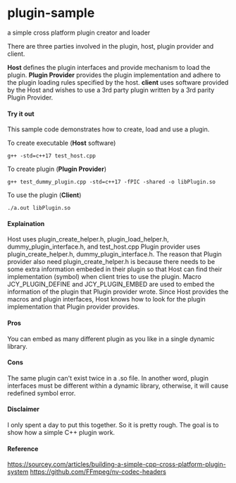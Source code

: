 # plugin-sample
a simple cross platform plugin creator and loader


There are three parties involved in the plugin, host, plugin provider and client.

**Host** defines the plugin interfaces and provide mechanism to load the plugin.
**Plugin Provider** provides the plugin implementation and adhere to the plugin loading rules specified by the host.
**client** uses software provided by the Host and wishes to use a 3rd party plugin written by a 3rd parity Plugin Provider.


#### Try it out
This sample code demonstrates how to create, load and use a plugin.

To create executable (**Host** software)
~~~~~~~~~~~~~~~~
g++ -std=c++17 test_host.cpp
~~~~~~~~~~~~~~~~

To create plugin (**Plugin Provider**)
~~~~~~~~~~~~~~~~ 
g++ test_dummy_plugin.cpp -std=c++17 -fPIC -shared -o libPlugin.so 
~~~~~~~~~~~~~~~~

To use the plugin (**Client**)
~~~~~~~~~~~~~~~~
./a.out libPlugin.so 
~~~~~~~~~~~~~~~~

#### Explaination 
Host uses plugin_create_helper.h, plugin_load_helper.h, dummy_plugin_interface.h, and test_host.cpp
Plugin provider uses plugin_create_helper.h, dummy_plugin_interface.h.  The reason that Plugin provider 
also need plugin_create_helper.h is because there needs to be some extra information embeded in their plugin so that
Host can find their implementation (symbol) when client tries to use the plugin. Macro JCY_PLUGIN_DEFINE and JCY_PLUGIN_EMBED 
are used to embed the information of the plugin that Plugin provider wrote. Since Host provides the macros and plugin interfaces,
Host knows how to look for the plugin implementation that Plugin provider provides.

#### Pros
You can embed as many different plugin as you like in a single dynamic library.

#### Cons
The same plugin can't exist twice in a .so file. In another word,  plugin interfaces must be different within a dynamic library, otherwise, it will cause redefined symbol error.

#### Disclaimer
I only spent a day to put this together. So it is pretty rough. The goal is to show how a simple C++ plugin work.

#### Reference
https://sourcey.com/articles/building-a-simple-cpp-cross-platform-plugin-system
https://github.com/FFmpeg/nv-codec-headers
